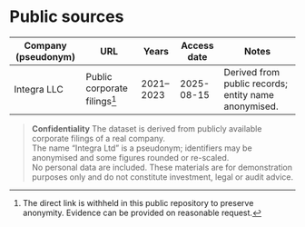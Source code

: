 # Public sources

| Company (pseudonym) | URL                              | Years     | Access date | Notes                                                         |
|---------------------|----------------------------------|-----------|-------------|---------------------------------------------------------------|
| Integra LLC         | Public corporate filings[^url]   | 2021–2023 | 2025-08-15  | Derived from public records; entity name anonymised.          |

[^url]: The direct link is withheld in this public repository to preserve anonymity. Evidence can be provided on reasonable request.

> **Confidentiality**
> The dataset is derived from publicly available corporate filings of a real company.  
> The name “Integra Ltd” is a pseudonym; identifiers may be anonymised and some figures rounded or re-scaled.  
> No personal data are included. These materials are for demonstration purposes only and do not constitute investment, legal or audit advice.

